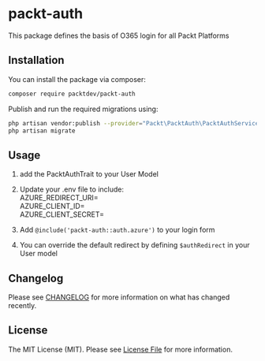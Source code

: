 # packt-auth

This package defines the basis of O365 login for all Packt Platforms

## Installation

You can install the package via composer:

```bash
composer require packtdev/packt-auth
```

Publish and run the required migrations using:

```bash
php artisan vendor:publish --provider="Packt\PacktAuth\PacktAuthServiceProvider" --tag="packt-auth-migrations"
php artisan migrate
```

## Usage

1. add the PacktAuthTrait to your User Model
2. Update your .env file to include:                       
   AZURE_REDIRECT_URI=  
   AZURE_CLIENT_ID=  
   AZURE_CLIENT_SECRET=
   
3. Add `@include('packt-auth::auth.azure')` to your login form
4. You can override the default redirect by defining `$authRedirect` in your User model

## Changelog

Please see [CHANGELOG](CHANGELOG.md) for more information on what has changed recently.

## License

The MIT License (MIT). Please see [License File](LICENSE.md) for more information.
